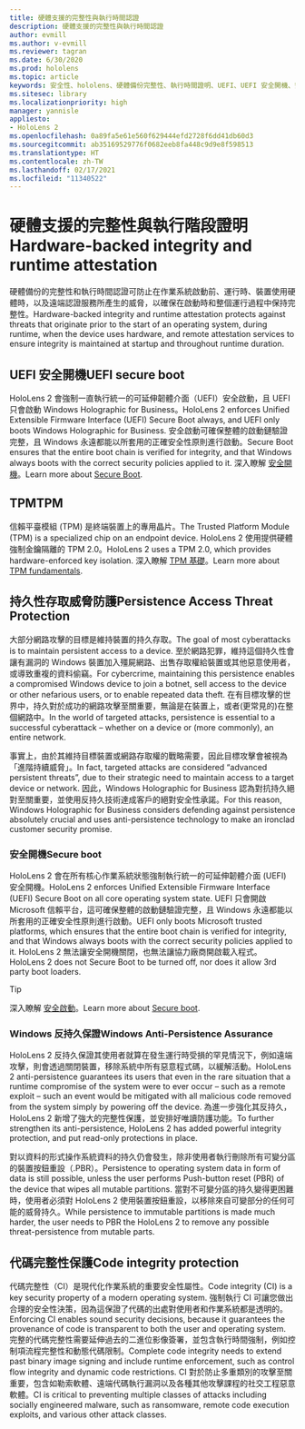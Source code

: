 ```yaml
---
title: 硬體支援的完整性與執行時間認證
description: 硬體支援的完整性與執行時間認證
author: evmill
ms.author: v-evmill
ms.reviewer: tagran
ms.date: 6/30/2020
ms.prod: hololens
ms.topic: article
keywords: 安全性、hololens、硬體備份完整性、執行時間證明、UEFI、UEFI 安全開機、安全啟動、TPM、威脅防護、Windows 反持久保證、代碼完整性、代碼保護、
ms.sitesec: library
ms.localizationpriority: high
manager: yannisle
appliesto:
- HoloLens 2
ms.openlocfilehash: 0a89fa5e61e560f629444efd2728f6dd41db60d3
ms.sourcegitcommit: ab35169529776f0682eeb8fa448c9d9e8f598513
ms.translationtype: HT
ms.contentlocale: zh-TW
ms.lasthandoff: 02/17/2021
ms.locfileid: "11340522"
---
```

# <span data-ttu-id="9af69-104">硬體支援的完整性與執行階段證明</span><span class="sxs-lookup"><span data-stu-id="9af69-104">Hardware-backed integrity and runtime attestation</span></span>

<span data-ttu-id="9af69-105">硬體備份的完整性和執行時間認證可防止在作業系統啟動前、運行時、裝置使用硬體時，以及遠端認證服務所產生的威脅，以確保在啟動時和整個運行過程中保持完整性。</span><span class="sxs-lookup"><span data-stu-id="9af69-105">Hardware-backed integrity and runtime attestation protects against threats that originate prior to the start of an operating system, during runtime, when the device uses hardware, and remote attestation services to ensure integrity is maintained at startup and throughout runtime duration.</span></span>

## <span data-ttu-id="9af69-106">UEFI 安全開機</span><span class="sxs-lookup"><span data-stu-id="9af69-106">UEFI secure boot</span></span>

<span data-ttu-id="9af69-107">HoloLens 2 會強制一直執行統一的可延伸韌體介面（UEFI）安全啟動，且 UEFI 只會啟動 Windows Holographic for Business。</span><span class="sxs-lookup"><span data-stu-id="9af69-107">HoloLens 2 enforces Unified Extensible Firmware Interface (UEFI) Secure Boot always, and UEFI only boots Windows Holographic for Business.</span></span>
<span data-ttu-id="9af69-108">安全啟動可確保整體的啟動鏈驗證完整，且 Windows 永遠都能以所套用的正確安全性原則進行啟動。</span><span class="sxs-lookup"><span data-stu-id="9af69-108">Secure Boot ensures that the entire boot chain is verified for integrity, and that Windows always boots with the correct security policies applied to it.</span></span> <span data-ttu-id="9af69-109">深入瞭解 [安全開機](https://docs.microsoft.com/windows-hardware/design/device-experiences/oem-secure-boot)。</span><span class="sxs-lookup"><span data-stu-id="9af69-109">Learn more about [Secure Boot](https://docs.microsoft.com/windows-hardware/design/device-experiences/oem-secure-boot).</span></span>

## <span data-ttu-id="9af69-110">TPM</span><span class="sxs-lookup"><span data-stu-id="9af69-110">TPM</span></span>

<span data-ttu-id="9af69-111">信賴平臺模組 (TPM) 是終端裝置上的專用晶片。</span><span class="sxs-lookup"><span data-stu-id="9af69-111">The Trusted Platform Module (TPM) is a specialized chip on an endpoint device.</span></span> <span data-ttu-id="9af69-112">HoloLens 2 使用提供硬體強制金鑰隔離的 TPM 2.0。</span><span class="sxs-lookup"><span data-stu-id="9af69-112">HoloLens 2 uses a TPM 2.0, which provides hardware-enforced key isolation.</span></span> <span data-ttu-id="9af69-113">深入瞭解 [TPM 基礎](https://docs.microsoft.com/windows/security/information-protection/tpm/tpm-fundamentals)。</span><span class="sxs-lookup"><span data-stu-id="9af69-113">Learn more about [TPM fundamentals](https://docs.microsoft.com/windows/security/information-protection/tpm/tpm-fundamentals).</span></span>

## <span data-ttu-id="9af69-114">持久性存取威脅防護</span><span class="sxs-lookup"><span data-stu-id="9af69-114">Persistence Access Threat Protection</span></span>

<span data-ttu-id="9af69-115">大部分網路攻擊的目標是維持裝置的持久存取。</span><span class="sxs-lookup"><span data-stu-id="9af69-115">The goal of most cyberattacks is to maintain persistent access to a device.</span></span> <span data-ttu-id="9af69-116">至於網路犯罪，維持這個持久性會讓有漏洞的 Windows 裝置加入殭屍網路、出售存取權給裝置或其他惡意使用者，或導致重複的資料偷竊。</span><span class="sxs-lookup"><span data-stu-id="9af69-116">For cybercrime, maintaining this persistence enables a compromised Windows device to join a botnet, sell access to the device or other nefarious users, or to enable repeated data theft.</span></span> <span data-ttu-id="9af69-117">在有目標攻擊的世界中，持久對於成功的網路攻擊至關重要，無論是在裝置上，或者(更常見的)在整個網路中。</span><span class="sxs-lookup"><span data-stu-id="9af69-117">In the world of targeted attacks, persistence is essential to a successful cyberattack – whether on a device or (more commonly), an entire network.</span></span>  

<span data-ttu-id="9af69-118">事實上，由於其維持目標裝置或網路存取權的戰略需要，因此目標攻擊會被視為「進階持續威脅」。</span><span class="sxs-lookup"><span data-stu-id="9af69-118">In fact, targeted attacks are considered “advanced persistent threats”, due to their strategic need to maintain access to a target device or network.</span></span> <span data-ttu-id="9af69-119">因此，Windows Holographic for Business 認為對抗持久絕對至關重要，並使用反持久技術達成客戶的絕對安全性承諾。</span><span class="sxs-lookup"><span data-stu-id="9af69-119">For this reason, Windows Holographic for Business considers defending against persistence absolutely crucial and uses anti-persistence technology to make an ironclad customer security promise.</span></span>

### <span data-ttu-id="9af69-120">安全開機</span><span class="sxs-lookup"><span data-stu-id="9af69-120">Secure boot</span></span>

<span data-ttu-id="9af69-121">HoloLens 2 會在所有核心作業系統狀態強制執行統一的可延伸韌體介面 (UEFI) 安全開機。</span><span class="sxs-lookup"><span data-stu-id="9af69-121">HoloLens 2 enforces Unified Extensible Firmware Interface (UEFI) Secure Boot on all core operating system state.</span></span> <span data-ttu-id="9af69-122">UEFI 只會開啟 Microsoft 信賴平台，這可確保整體的啟動鏈驗證完整，且 Windows 永遠都能以所套用的正確安全性原則進行啟動。</span><span class="sxs-lookup"><span data-stu-id="9af69-122">UEFI only boots Microsoft trusted platforms, which ensures that the entire boot chain is verified for integrity, and that Windows always boots with the correct security policies applied to it.</span></span> <span data-ttu-id="9af69-123">HoloLens 2 無法讓安全開機關閉，也無法讓協力廠商開啟載入程式。</span><span class="sxs-lookup"><span data-stu-id="9af69-123">HoloLens 2 does not Secure Boot to be turned off, nor does it allow 3rd party boot loaders.</span></span>

> [!Tip]
> <span data-ttu-id="9af69-124">深入瞭解 [安全啟動](https://docs.microsoft.com/windows-hardware/design/device-experiences/oem-secure-boot)。</span><span class="sxs-lookup"><span data-stu-id="9af69-124">Learn more about [Secure boot](https://docs.microsoft.com/windows-hardware/design/device-experiences/oem-secure-boot).</span></span>

### <span data-ttu-id="9af69-125">Windows 反持久保證</span><span class="sxs-lookup"><span data-stu-id="9af69-125">Windows Anti-Persistence Assurance</span></span>

<span data-ttu-id="9af69-126">HoloLens 2 反持久保證其使用者就算在發生運行時受損的罕見情況下，例如遠端攻擊，則會透過關閉裝置，移除系統中所有惡意程式碼，以緩解活動。</span><span class="sxs-lookup"><span data-stu-id="9af69-126">HoloLens 2 anti-persistence guarantees its users that even in the rare situation that a runtime compromise of the system were to ever occur – such as a remote exploit – such an event would be mitigated with all malicious code removed from the system simply by powering off the device.</span></span> <span data-ttu-id="9af69-127">為進一步強化其反持久，HoloLens 2 新增了強大的完整性保護，並安排好唯讀防護功能。</span><span class="sxs-lookup"><span data-stu-id="9af69-127">To further strengthen its anti-persistence, HoloLens 2 has added powerful integrity protection, and put read-only protections in place.</span></span>

<span data-ttu-id="9af69-128">對以資料的形式操作系統資料的持久仍會發生，除非使用者執行刪除所有可變分區的裝置按鈕重設（.PBR）。</span><span class="sxs-lookup"><span data-stu-id="9af69-128">Persistence to operating system data in form of data is still possible, unless the user performs Push-button reset (PBR) of the device that wipes all mutable partitions.</span></span> <span data-ttu-id="9af69-129">當對不可變分區的持久變得更困難時，使用者必須對 HoloLens 2 使用裝置按鈕重設，以移除來自可變部分的任何可能的威脅持久。</span><span class="sxs-lookup"><span data-stu-id="9af69-129">While persistence to immutable partitions is made much harder, the user needs to PBR the HoloLens 2 to remove any possible threat-persistence from mutable parts.</span></span>

## <span data-ttu-id="9af69-130">代碼完整性保護</span><span class="sxs-lookup"><span data-stu-id="9af69-130">Code integrity protection</span></span>

<span data-ttu-id="9af69-131">代碼完整性（CI）是現代化作業系統的重要安全性屬性。</span><span class="sxs-lookup"><span data-stu-id="9af69-131">Code integrity (CI) is a key security property of a modern operating system.</span></span> <span data-ttu-id="9af69-132">強制執行 CI 可讓您做出合理的安全性決策，因為這保證了代碼的出處對使用者和作業系統都是透明的。</span><span class="sxs-lookup"><span data-stu-id="9af69-132">Enforcing CI enables sound security decisions, because it guarantees the provenance of code is transparent to both the user and operating system.</span></span> <span data-ttu-id="9af69-133">完整的代碼完整性需要延伸過去的二進位影像簽署，並包含執行時間強制，例如控制項流程完整性和動態代碼限制。</span><span class="sxs-lookup"><span data-stu-id="9af69-133">Complete code integrity needs to extend past binary image signing and include runtime enforcement, such as control flow integrity and dynamic code restrictions.</span></span> <span data-ttu-id="9af69-134">CI 對於防止多重類別的攻擊至關重要，包含如勒索軟體、遠端代碼執行漏洞以及各種其他攻擊課程的社交工程惡意軟體。</span><span class="sxs-lookup"><span data-stu-id="9af69-134">CI is critical to preventing multiple classes of attacks including socially engineered malware, such as ransomware, remote code execution exploits, and various other attack classes.</span></span>
